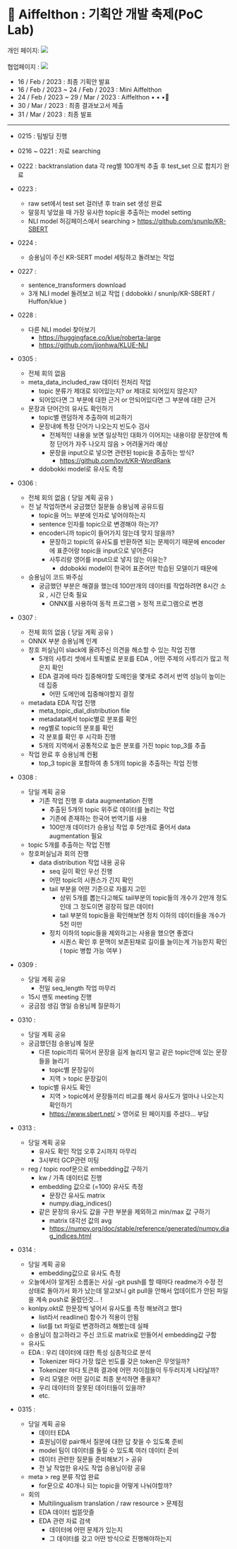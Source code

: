 # 🎇 Aiffelthon : 기획안 개발 축제(PoC Lab)
개인 페이지: <a href="https://www.notion.so/0611ec61a62e4513b987ffa89dec0a96?pvs=4" target="_blank"><img src="https://img.shields.io/badge/Notion-000000?style=flat-square&logo=Notion&logoColor=white"/></a>
<br></br> 협업페이지 : <a href="https://www.notion.so/macondo0101/Final-Project-6c0b745a8a5a4bb99d1073a1d0473675?pvs=4" target="_blank"><img src="https://img.shields.io/badge/Notion-000000?style=flat-square&logo=Notion&logoColor=white"/></a>
- 16 / Feb / 2023 : 최종 기획안 발표
- 16 / Feb / 2023 ~ 24 / Feb / 2023 : Mini Aiffelthon 
- 24 / Feb / 2023 ~ 29 / Mar / 2023 : Aiffelthon • • •🏃‍
- 30 / Mar / 2023 : 최종 결과보고서 제출
- 31 / Mar / 2023 : 최종 발표

---
- 0215 : 팀빌딩 진행 
- 0216 ~ 0221 : 자료 searching 
- 0222 : backtranslation data 각 reg별 100개씩 추출 후 test_set 으로 합치기 완료
- 0223 :
  - raw set에서 test set 걸러낸 후 train set 생성 완료 
  - 말뭉치 넣었을 때 가장 유사한 topic을 추출하는 model setting 
  - NLI model 허깅페이스에서 searching > https://github.com/snunlp/KR-SBERT
- 0224 : 
  - 승용님이 주신 KR-SERT model 세팅하고 돌려보는 작업 
- 0227 :
  - sentence_transformers download 
  - 3개 NLI model 돌려보고 비교 작업 ( ddobokki / snunlp/KR-SBERT / Huffon/klue ) 
 - 0228 :
   - 다른 NLI model 찾아보기  
      - https://huggingface.co/klue/roberta-large
      - https://github.com/jjonhwa/KLUE-NLI
- 0305 :
  - 전체 회의 없음 
  - meta_data_included_raw 데이터 전처리 작업 
    - topic 분류가 제대로 되어있는지? or 제대로 되어있지 않은지?
    - 되어있다면 그 부분에 대한 근거 or 안되어있다면 그 부분에 대한 근거
  - 문장과 단어간의 유사도 확인하기 
    - topic별 랜덤하게 추출하여 비교하기 
    - 문장내에 특정 단어가 나오는지 빈도수 검사 
      - 전체적인 내용을 보면 일상적인 대화가 이어지는 내용이랑 문장안에 특정 단어가 자주 나오지 않음 > 어려울거라 예상 
      - 문장을 input으로 넣으면 관련된 topic을 추출하는 방식? 
        - https://github.com/lovit/KR-WordRank
    - ddobokki model로 유사도 측정 
- 0306 : 
  - 전체 회의 없음 ( 당일 계획 공유 ) 
  - 전 날 작업하면서 궁금했던 질문들 승용님께 공유드림 
    - topic을 어느 부분에 인자로 넣어야하는지 
    - sentence 인자를 topic으로 변경해야 하는가? 
    - encoder니까 topic이 들어가지 않는데 맞지 않을까? 
      - 문장하고 topic의 유사도를 반환하면 되는 문제이기 때문에 encoder에 표준어랑 topic을 input으로 넣어준다
      - 사투리랑 영어를 input으로 넣지 않는 이유는? 
        - ddobokki model이 한국어 표준어만 학습된 모델이기 때문에 
  - 승용님이 코드 봐주심 
    - 궁금했던 부분은 해결을 했는데 100만개의 데이터를 작업하려면 8시간 소요 , 시간 단축 필요 
      - ONNX를 사용하여 동적 프로그램 > 정적 프로그램으로 변경  
      
- 0307 : 
  - 전체 회의 없음 ( 당일 게획 공유 ) 
  - ONNX 부분 승용님께 인계 
  - 창호 퍼실님이 slack에 올려주신 의견을 해소할 수 있는 작업 진행 
    - 5개의 사투리 셋에서 토픽별로 분포를 EDA , 어떤 주제의 사투리가 많고 적은지 확인 
    - EDA 결과에 따라 집중해야할 도메인을 몇개로 추려서 번역 성능이 높이는데 집중 
      - 어떤 도메인에 집중해야할지 결정 
  - metadata EDA 작업 진행 
    - meta_topic_dial_distribution file 
    - metadata에서 topic별로 분포를 확인 
    - reg별로 topic의 분포를 확인 
    - 각 분포를 확인 후 시각화 진행 
    - 5개의 지역에서 공통적으로 높은 분포를 가진 topic top_3를 추출 
  - 작업 완료 후 승용님께 컨펌 
    - top_3 topic을 포함하여 총 5개의 topic을 추출하는 작업 진행 
    
- 0308 :
  - 당일 계획 공유 
    - 기존 작업 진행 후 data augmentation 진행 
      - 추출된 5개의 topic 위주로 데이터를 늘리는 작업 
      - 기존에 존재하는 한국어 번역기를 사용 
      - 100만개 데이터가 승용님 작업 후 5만개로 줄어서 data augmentation 필요 
  - topic 5개를 추출하는 작업 진행 
  - 창호퍼실님과 회의 진행 
    - data distribution 작업 내용 공유 
      - seq 길이 확인 우선 진행 
      - 어떤 topic의 시퀀스가 긴지 확인 
      - tail 부분을 어떤 기준으로 자를지 고민 
        - 상위 5개를 뽑는다고해도 tail부분의 topic들의 개수가 2만개 정도인데 그 정도이면 굉장히 많은 데이터 
        - tail 부분의 topic들을 확인해보면 정치 이하의 데이터들을 개수가 5천 미만 
      - 정치 이하의 topic들을 제외하고는 사용을 했으면 좋겠다 
        - 시퀀스 확인 후 문맥이 보존된채로 길이를 늘이는게 가능한지 확인 ( topic 병합 가능 여부 )  

- 0309 : 
  - 당일 계획 공유 
    - 전일 seq_length 작업 마무리 
  - 15시 멘토 meeting 진행 
  - 궁금점 생김 명일 승용님께 질문하기 
  
- 0310 : 
  - 당일 계획 공유 
  - 궁금했던점 승용님께 질문 
    - 다른 topic끼리 묶어서 문장을 길게 늘리지 말고 같은 topic안에 있는 문장들을 늘리기 
      - topic별 문장길이 
      - 지역 > topic 문장길이 
    - topic별 유사도 확인 
      - 지역 > topic에서 문장들끼리 비교를 해서 유사도가 얼마나 나오는지 확인하기 
      - https://www.sbert.net/  > 영어로 된 페이지를 주셨다... 부담 

- 0313 : 
  - 당일 계획 공유 
    - 유사도 확인 작업 오후 2시까지 마무리 
    - 3시부터 GCP관련 미팅 
  - reg / topic roof문으로 embedding값 구하기 
    - kw / 가족 데이터로 진행 
    - embedding 값으로 (=100) 유사도 측정 
      - 문장간 유사도 matrix
      - numpy.diag_indices() 
    - 같은 문장의 유사도 값을 구한 부분을 제외하고 min/max 값 구하기 
      - matrix 대각선 값의 avg
      - https://numpy.org/doc/stable/reference/generated/numpy.diag_indices.html
  
  
- 0314 : 
  - 당일 계획 공유 
    - embedding값으로 유사도 측정 
  - 오늘에서야 알게된 소름돋는 사실 
      -git push를 할 때마다 readme가 수정 전 상태로 돌아가서 화가 났는데 알고보니 git pull을 안해서 업데이트가 안된 파일을 계속 push로 올렸던것... ! 
  - konlpy.okt로 한문장씩 넣어서 유사도를 측정 해보려고 했다 
    - list라서 readline() 함수가 적용이 안됨 
    - list를 txt 파일로 변경하려고 해봤는데 실패 
  - 승용님이 참고하라고 주신 코드로 matrix로 만들어서 embedding값 구함 
  - 유사도
  - EDA : 우리 데이터에 대한 특성 심층적으로 분석
	  - Tokenizer 마다 가장 많은 빈도를 갖은 token은 무엇일까?
	  - Tokenizer 마다 토큰화 결과에 어떤 차이점들이 두두러지게 나타날까?
	  - 우리 모델은 어떤 길이로 최종 분석하면 좋을지?
	  - 우리 데이터의 잘못된 데이터들이 있을까?
	  - etc.
	  
- 0315 :
	- 당일 계획 공유 
		- 데이터 EDA 
		- 효원님이랑 pair해서 질문에 대한 답 찾을 수 있도록 준비 
		- model 팀이 데이터를 돌릴 수 있도록 여러 데이터 준비 
		- 데이터 관련한 질문들 준비해보기 > 공유 
		- 전 날 작업한 유사도 작업 승용님이랑 공유 
	- meta > reg 분류 작업 완료 
		- for문으로 40개나 되는 topic을 어떻게 나눠야할까? 
   	- 회의 
		- Multilingualism translation / raw resource > 문제점 
		- EDA 데이터 씹뜯맛즐 
		- EDA 관련 자료 검색 
			- 데이터에 어떤 문제가 있는지 
			- 그 데이터를 갖고 어떤 방식으로 진행해야하는지 
		
  


